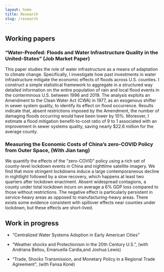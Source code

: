 ```yaml
---
layout: home
title: Research
slug: /research
---
```

## Working papers 
###   “Water-Proofed: Floods and Water Infrastructure Quality in the United-States” (Job Market Paper)
<p>This paper studies the role of water infrastructure as a means of adaptation to climate change. 
Specifically, I investigate how past investments in water infrastructure mitigate the economic effects of floods across U.S. counties. 
I construct a simple statistical framework to aggregate in a structured way detailed information on the entire population 
of rain and local flood events in the conterminous U.S. between 1996 and 2019. The analysis exploits an Amendment to the 
Clean Water Act (CWA) in 1977, as an exogenous shifter in sewer system quality, to identify its effect on flood occurrence. 
Results indicate that, absent restrictions imposed by the Amendment, the number of damaging floods occurring would have been lower by 10%. 
Moreover, I estimate a flood mitigation benefit-to-cost ratio of 9 to 1 associated with an improvement in sewer systems quality,
 saving nearly $22.6 million for the average county.</p>

### Measuring the Economic Costs of China’s zero-COVID Policy from Outer Space, (With Jian tang)
<p>
We quantify the effects of the “zero-COVID” policy using a rich set of county-level lockdown events in China and nighttime satellite imagery. 
We find that more stringent lockdowns induce a large contemporaneous decline in nightlight followed by a slow recovery, 
which happens at least two quarters after lockdown enactment. Absent widespread contagions, a county under total lockdown 
incurs on average a 6% GDP loss compared to those without restrictions. The negative effect is particularly persistent in
 service-heavy areas as opposed to manufacturing-heavy areas. There exists some evidence consistent with spillover effects near 
 counties under lockdown, but these effects are short-lived.
</p>

## Work in progress
* “Centralized Water Systems Adoption in Early American Cities”

* “Weather shocks and Protectionism in the 20th Century U.S.”, (with Andriana Bellou, Emanuella Cardia,and Joshua Lewis)

* “Trade, Shocks Transmission, and Monetary Policy in a Regional Trade Agreement”, (with Fansa Koné)

<br />
